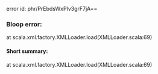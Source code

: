 error id: phr/PrEbdsWxPlv3grF7jA==
### Bloop error:

at scala.xml.factory.XMLLoader.load(XMLLoader.scala:69)
#### Short summary: 

at scala.xml.factory.XMLLoader.load(XMLLoader.scala:69)